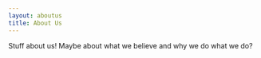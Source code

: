 ```yaml
---
layout: aboutus
title: About Us
---
```

Stuff about us!
Maybe about what we believe and why we do what we do?
